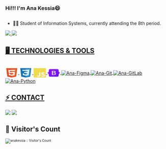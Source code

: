 ### Hi!!! I'm Ana Kessia😄
##

- 👩‍🎓 Student of Information Systems, currently attending the 8th period.
<div>
  <a href="https://github.com/anakessia">
  <img height="160em" src="https://github-readme-stats.vercel.app/api?username=anakessia&show_icons=true&theme=dracula&include_all_commits=true&count_private=true"/>
  <img height="160em" src="https://github-readme-stats.vercel.app/api/top-langs/?username=anakessia&layout=compact&langs_count=7&theme=dracula"/>
</div>

 ## 🖥️ TECHNOLOGIES & TOOLS
<div style="display: inline_block"><br>
  <img align="center" alt="Ana-HTML" height="30" width="40" src="https://raw.githubusercontent.com/devicons/devicon/master/icons/html5/html5-original.svg">
  <img align="center" alt="Ana-CSS" height="30" width="40" src="https://raw.githubusercontent.com/devicons/devicon/master/icons/css3/css3-original.svg">
  <img align="center" alt="Ana-Js" height="30" width="40" src="https://raw.githubusercontent.com/devicons/devicon/master/icons/javascript/javascript-plain.svg">
  <img align="center" alt="Ana-Bootstrap" height="30" width="40" src="https://raw.githubusercontent.com/devicons/devicon/master/icons/bootstrap/bootstrap-original.svg">
  <img align="center" alt="Ana-Figma" height="30" width="40" src="https://cdn.jsdelivr.net/gh/devicons/devicon/icons/figma/figma-original.svg">
  <img align="center" alt="Ana-Git" height="30" width="40" src="https://cdn.jsdelivr.net/gh/devicons/devicon/icons/git/git-original.svg">
  <img align="center" alt="Ana-GitLab" height="30" width="40" src="https://cdn.jsdelivr.net/gh/devicons/devicon/icons/gitlab/gitlab-original.svg">
  <img align="center" alt="Ana-Python" height="30" width="40" src="https://cdn.jsdelivr.net/gh/devicons/devicon/icons/python/python-original.svg">
          
          
          
</div>
  
 ## ⚡ CONTACT
  
 <div> 
      <a href="https://www.instagram.com/anaksors/" target="_blank"><img src="https://img.shields.io/badge/-Instagram-%23E4405F?style=for-the-badge&logo=instagram&logoColor=white"           target="_blank"></a>
      <a href="https://www.linkedin.com/in/ana-kessia-b05b31183/" target="_blank"><img src="https://img.shields.io/badge/-LinkedIn-%230077B5?style=for-the-badge&logo=linkedin&logoColor=white" target="_blank"></a> 
</div>

 ## 👀 Visitor's Count
<div>
<p style="font-size: 10px;"><img src="https://profile-counter.glitch.me/{anakessia}/count.svg" alt="anakessia :: Visitor's Count" /></p>
</div>
